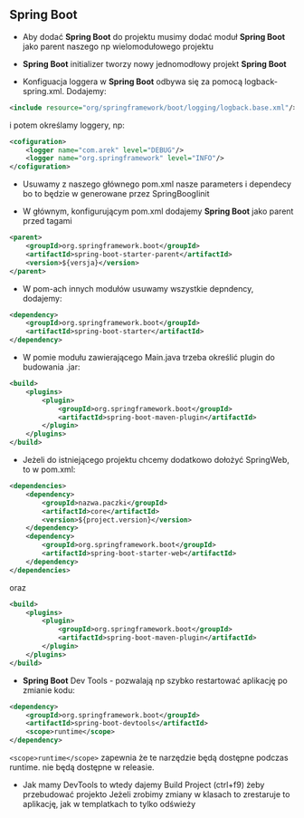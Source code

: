 ## Spring Boot

* Aby dodać **Spring Boot** do projektu musimy dodać moduł **Spring Boot** jako parent naszego np wielomodułowego projektu

* **Spring Boot** initializer tworzy nowy jednomodłowy projekt **Spring Boot**

* Konfiguacja loggera w **Spring Boot** odbywa się za pomocą logback-spring.xml. Dodajemy:
```xml
<include resource="org/springframework/boot/logging/logback.base.xml"/>
```
i potem określamy loggery, np:
```xml
<cofiguration>
    <logger name="com.arek" level="DEBUG"/>
    <logger name="org.springframework" level="INFO"/>
</cofiguration>
```
* Usuwamy z naszego głównego pom.xml nasze parameters i dependecy bo to będzie w generowane przez SpringBoogIinit

* W głównym, konfigurującym pom.xml dodajemy **Spring Boot** jako parent przed tagami <module></module>
```xml
<parent>
    <groupId>org.springframework.boot</groupId>
    <artifactId>spring-boot-starter-parent</artifactId>
    <version>${versja}</version>
</parent>
```
* W pom-ach innych modułów usuwamy wszystkie depndency, dodajemy:
```xml
<dependency>
    <groupId>org.springframework.boot</groupId>
    <artifactId>spring-boot-starter</artifactId>
</dependency>
```
* W pomie modułu zawierającego Main.java trzeba określić plugin do budowania .jar:
```xml
<build>
    <plugins>
        <plugin>
            <groupId>org.springframework.boot</groupId>
            <artifactId>spring-boot-maven-plugin</artifactId>
        </plugin>
    </plugins>
</build>
```
* Jeżeli do istniejącego projektu chcemy dodatkowo dołożyć SpringWeb, to w pom.xml:
```xml
<dependencies>
	<dependency>
		<groupId>nazwa.paczki</groupId>
		<artifactId>core</artifactId>
		<version>${project.version}</version>
	</dependency>
	<dependency>
		<groupId>org.springframework.boot</groupId>
		<artifactId>spring-boot-starter-web</artifactId>
	</dependency>
</dependencies>

```
oraz
```xml
<build>
    <plugins>
        <plugin>
            <groupId>org.springframework.boot</groupId>
            <artifactId>spring-boot-maven-plugin</artifactId>
        </plugin>
    </plugins>
</build>
```

*  **Spring Boot** Dev Tools - pozwalają np szybko restartować aplikację po zmianie kodu:
```xml
<dependency>
    <groupId>org.springframework.boot</groupId>
	<artifactId>spring-boot-devtools</artifactId>
    <scope>runtime</scope>
</dependency>
```

`<scope>runtime</scope>` zapewnia że te narzędzie będą dostępne podczas runtime.
nie będą dostępne w releasie.

* Jak mamy DevTools to wtedy dajemy Build Project (ctrl+f9) żeby przebudować projekto
Jeżeli zrobimy zmiany w klasach to zrestaruje to aplikację, jak w templatkach
to tylko odświeży
